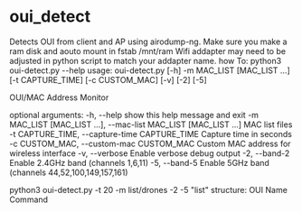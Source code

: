 # oui_detect

Detects OUI from client and AP using airodump-ng. Make sure you make a ram disk and aouto mount in fstab /mnt/ram
Wifi addapter may need to be adjusted in python script to match your addapter name.
how To:
python3 oui-detect.py --help
usage: oui-detect.py [-h] -m MAC_LIST [MAC_LIST ...] [-t CAPTURE_TIME] [-c CUSTOM_MAC] [-v] [-2] [-5]

OUI/MAC Address Monitor

optional arguments:
  -h, --help            show this help message and exit
  -m MAC_LIST [MAC_LIST ...], --mac-list MAC_LIST [MAC_LIST ...]
                        MAC list files
  -t CAPTURE_TIME, --capture-time CAPTURE_TIME
                        Capture time in seconds
  -c CUSTOM_MAC, --custom-mac CUSTOM_MAC
                        Custom MAC address for wireless interface
  -v, --verbose         Enable verbose debug output
  -2, --band-2          Enable 2.4GHz band (channels 1,6,11)
  -5, --band-5          Enable 5GHz band (channels 44,52,100,149,157,161)


python3 oui-detect.py -t 20 -m list/drones -2 -5
"list" structure:
OUI  Name  Command
